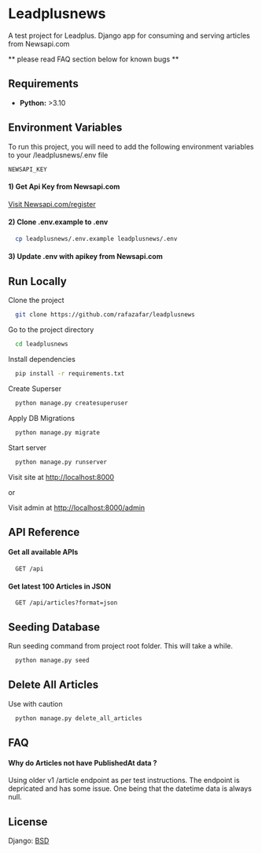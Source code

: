 # Leadplusnews

A test project for Leadplus. Django app for consuming and serving articles from Newsapi.com

** please read FAQ section below for known bugs **

## Requirements

- **Python:** >3.10

## Environment Variables

To run this project, you will need to add the following environment variables to your <project folder>/leadplusnews/.env file

`NEWSAPI_KEY`

#### 1) Get Api Key from Newsapi.com

[Visit Newsapi.com/register](https://newsapi.org/register)

#### 2) Clone .env.example to .env

```bash
  cp leadplusnews/.env.example leadplusnews/.env
```

#### 3) Update .env with apikey from Newsapi.com

## Run Locally

Clone the project

```bash
  git clone https://github.com/rafazafar/leadplusnews
```

Go to the project directory

```bash
  cd leadplusnews
```

Install dependencies

```bash
  pip install -r requirements.txt
```

Create Superser

```bash
  python manage.py createsuperuser
```

Apply DB Migrations

```bash
  python manage.py migrate
```

Start server

```bash
  python manage.py runserver
```

Visit site at [http://localhost:8000](http://localhost:8000)

or

Visit admin at [http://localhost:8000/admin](http://localhost:8000/admin)

## API Reference

#### Get all available APIs

```http
  GET /api
```

#### Get latest 100 Articles in JSON

```http
  GET /api/articles?format=json
```

## Seeding Database

Run seeding command from project root folder.
This will take a while.

```bash
  python manage.py seed
```

## Delete All Articles

Use with caution

```bash
  python manage.py delete_all_articles
```

## FAQ

#### Why do Articles not have PublishedAt data ?

Using older v1 /article endpoint as per test instructions. The endpoint is depricated and has some issue. One being that the datetime data is always null.

## License

Django: [BSD](https://choosealicense.com/licenses/bsd/)
